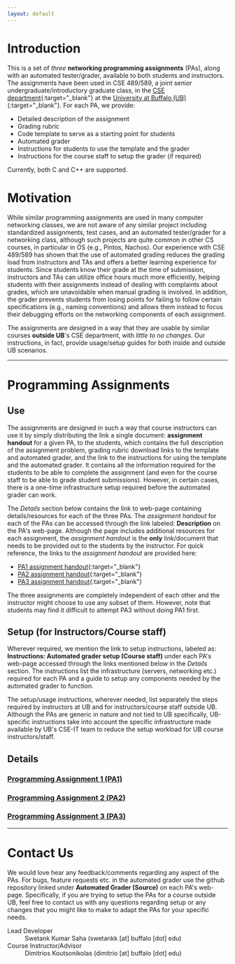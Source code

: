 ```yaml
---
layout: default
---
```


# Introduction
This is a set of _three_ **networking programming assignments** (PAs), along with an automated tester/grader, available to both students and instructors. The assignments have been used in CSE 489/589, a joint senior undergraduate/introductory graduate class, in the [CSE department](https://engineering.buffalo.edu/computer-science-engineering.html){:target="_blank"} at the [University at Buffalo (UB)](http://www.buffalo.edu/){:target="_blank"}. For each PA, we provide:

* Detailed description of the assignment
* Grading rubric
* Code template to serve as a starting point for students
* Automated grader
* Instructions for students to use the template and the grader
* Instructions for the course staff to setup the grader (if required)

Currently, both C and C++ are supported.

# Motivation
While similar programming assignments are used in many computer networking classes, we are not aware of any similar project including standardized assignments, test cases, and an automated tester/grader for a networking class, although such projects are quite common in other CS courses, in particular in OS (e.g., Pintos, Nachos). Our experience with CSE 489/589 has shown that the use of automated grading reduces the grading load from instructors and TAs and offers a better learning experience for students. Since students know their grade at the time of submission, instructors and TAs can utilize office hours much more efficiently, helping students with their assignments instead of dealing with complaints about grades, which are unavoidable when manual grading is involved. In addition, the grader prevents students from losing points for failing to follow certain specifications (e.g., naming conventions) and allows them instead to focus their debugging efforts on the networking components of each assignment.​

The assignments are designed in a way that they are usable by similar courses **outside UB**'s CSE department, with _little to no changes_. Our instructions, in fact, provide usage/setup guides for both inside and outside UB scenarios.

* * *

# Programming Assignments

## Use
The assignments are designed in such a way that course instructors can use it by simply distributing the link a single document: **assignment handout** for a given PA, to the students, which contains the full description of the assignment problem, grading rubric download links to the template and automated grader, and the link to the instructions for using the template and the automated grader. It contains all the information required for the students to be able to complete the assignment (and even for the course staff to be able to grade student submissions). However, in certain cases, there is a one-time infrastructure setup required before the automated grader can work.

The _Details_ section below contains the link to web-page containing details/resources for each of the three PAs. The _assignment handout_ for each of the PAs can be accessed through the link labeled: **Description** on the PA's web-page. Although the page includes additional resources for each assignment, the _assignment handout_ is the **only** link/document that needs to be provided out to the students by the instructor. For quick reference, the links to the _assignment handout_ are provided here:

* [PA1 assignment handout](https://goo.gl/bqf2E1){:target="_blank"}
* [PA2 assignment handout](https://goo.gl/KzTh0J){:target="_blank"}
* [PA3 assignment handout](https://goo.gl/HYHcyQ){:target="_blank"}

The three assignments are completely independent of each other and the instructor might choose to use any subset of them. However, note that students may find it difficult to attempt PA3 without doing PA1 first.

## Setup (for Instructors/Course staff)
Wherever required, we mention the link to setup instructions, labeled as: **Instructions: Automated grader setup (Course staff)** under each PA's web-page accessed through the links mentioned below in the _Details_ section. The instructions list the infrastructure (servers, networking etc.) required for each PA and a guide to setup any components needed by the automated grader to function.

The setup/usage instructions, wherever needed, list separately the steps required by instructors at UB and for instructors/course staff outside UB. Although the PAs are generic in nature and not tied to UB specifically, UB-specific instructions take into account the specific infrastructure made available by UB's CSE-IT team to reduce the setup workload for UB course instructors/staff.

## Details
### [Programming Assignment 1 (PA1)](/pa1/)
### [Programming Assignment 2 (PA2)](/pa2/)
### [Programming Assignment 3 (PA3)](/pa3/)

* * *

# Contact Us
We would love hear any feedback/comments regarding any aspect of the PAs. For bugs, feature requests etc. in the automated grader use the github repository linked under **Automated Grader (Source)** on each PA's web-page. Specifically, if you are trying to setup the PAs for a course outside UB, feel free to contact us with any questions regarding setup or any changes that you might like to make to adapt the PAs for your specific needs.

<dl>
<dt>Lead Developer</dt>
<dd>Swetank Kumar Saha (swetankk [at] buffalo [dot] edu)</dd>
<dt>Course Instructor/Advisor</dt>
<dd>Dimitrios Koutsonikolas (dimitrio [at] buffalo [dot] edu)</dd>
</dl>
